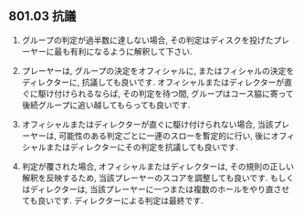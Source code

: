## 801.03 抗議

1. グループの判定が過半数に達しない場合,
その判定はディスクを投げたプレーヤーに最も有利になるように解釈して下さい.

1. プレーヤーは,
グループの決定をオフィシャルに,
またはフィシャルの決定をディレクターに,
抗議しても良いです.
オフィシャルまたはディレクターが直ぐに駆け付けられるならば,
その判定を待つ間,
グループはコース脇に寄って後続グループに追い越してもらっても良いです.

1. オフィシャルまたはディレクターが直ぐに駆け付けられない場合,
当該プレーヤーは,
可能性のある判定ごとに一連のスローを暫定的に行い,
後にオフィシャルまたはディレクターにその判定を抗議しても良いです.

1. 判定が覆された場合,
オフィシャルまたはディレクターは,
その規則の正しい解釈を反映するため,
当該プレーヤーのスコアを調整しても良いです.
もしくはディレクターは,
当該プレーヤーに一つまたは複数のホールをやり直させても良いです.
ディレクターによる判定は最終です.
